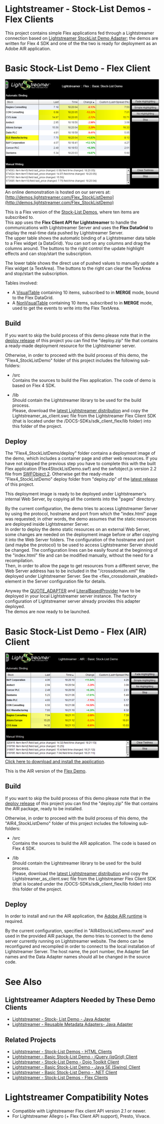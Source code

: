 # Lightstreamer - Stock-List Demos - Flex Clients #

This project contains simple Flex applications fed through a Lightstreamer connection based on [Lightstreamer StockList Demo Adapter](https://github.com/Weswit/Lightstreamer-example-Stocklist-adapter-java); the demos are written for Flex 4 SDK and one of the the two is ready for deployment as an Adobe AIR application.

# Basic Stock-List Demo - Flex Client #
<!-- START DESCRIPTION lightstreamer-example-stocklist-client-flex-basic-stock-list-demo---flex-client -->

[![Demo ScreenShot](screen_flex_large.png)](http://demos.lightstreamer.com/Flex_StockListDemo)<br>
An online demonstration is hosted on our servers at: [http://demos.lightstreamer.com/Flex_StockListDemo](http://demos.lightstreamer.com/Flex_StockListDemo)<br>

This is a Flex version of the [Stock-List Demos](https://github.com/Weswit/Lightstreamer-example-StockList-client-javascript), where ten items are subscribed to.<br>
This app uses the <b>Flex Client API for Lightstreamer</b> to handle the communications with Lightstreamer Server and uses the <b>Flex DataGrid</b> to display the real-time data pushed by Lightstreamer Server.<br>
The upper table shows the automatic binding of a Lightstreamer data table to a Flex widget (a DataGrid). You can sort on any columns and drag the columns around. The buttons to the right control the update highlight effects and can stop/start the subscription.

The lower table shows the direct use of pushed values to manually update a Flex widget (a TextArea). The buttons to the right can clear the TextArea and stop/start the subscription.

Tables involved:
* A [VisualTable](http://www.lightstreamer.com/docs/client_flex_asdoc/com/lightstreamer/as_client/VisualTable.html) containing 10 items, subscribed to in <b>MERGE</b> mode, bound to the Flex DataGrid.
* A [NonVisualTable](http://www.lightstreamer.com/docs/client_flex_asdoc/com/lightstreamer/as_client/NonVisualTable.html) containing 10 items, subscribed to in <b>MERGE</b> mode, used to get the events to write into the Flex TextArea.

<!-- END DESCRIPTION lightstreamer-example-stocklist-client-flex-basic-stock-list-demo---flex-client -->

## Build ##

If you want to skip the build process of this demo please note that in the [deploy release](https://github.com/Weswit/Lightstreamer-example-StockList-client-flex/releases) of this project you can find the "deploy.zip" file that contains a ready-made deployment resource for the Lightstreamer server.<br>

Otherwise, in order to proceed with the build process of this demo, the "Flex4_StockListDemo" folder of this project includes the following sub-folders:

* /src<br>
  Contains the sources to build the Flex application. The code of demo is based on Flex 4 SDK.

* /lib<br>
  Should contain the Lightstreamer library to be used for the build process.<br>
  Please, download the [latest Lightstreamer distribution](http://www.lightstreamer.com/download) and copy the Lightstreamer_as_client.swc file from the Lightstreamer Flex Client SDK (that is located under the /DOCS-SDKs/sdk_client_flex/lib folder) into this folder of the project.

## Deploy ##

The "Flex4_StockListDemo/deploy" folder contains a deployment image of the demo, which includes a container page and other web resources. If you have not skipped the previous step you have to complete this with the built Flex application (Flex4StockListDemo.swf) and the swfobject.js version 2.2 file from [SWFObject 2](http://code.google.com/p/swfobject/downloads/list).
Otherwise get the ready-made "Flex4_StockListDemo" deploy folder from "deploy.zip" of the [latest release](https://github.com/Weswit/Lightstreamer-example-StockList-client-flex/releases) of this project.

This deployment image is ready to be deployed under Lightstreamer's internal Web Server, by copying all the contents into the "pages" directory.<br>

By the current configuration, the demo tries to access Lightstreamer Server by using the protocol, hostname and port from which the "index.html" page was requested; in other words, the demo assumes that the static resources are deployed inside Lightstreamer Server.<br>
In order to deploy the demo static resources on an external Web Server, some changes are needed on the deployment image before or after copying it into the Web Server folders.
The configuration of the hostname and port (and maybe the protocol) to be used to access Lightstreamer Server should be changed. The configuration lines can be easily found at the beginning of the "index.html" file and can be modified manually, without the need for a recompilation.<br>
Then, in order to allow the page to get resources from a different server, the Web Server address has to be included in the "/crossdomain.xml" file deployed under Lightstreamer Server.
See the <flex_crossdomain_enabled> element in the Server configuration file for details.

Anyway the [QUOTE_ADAPTER](https://github.com/Weswit/Lightstreamer-example-Stocklist-adapter-java) and [LiteralBasedProvider](https://github.com/Weswit/Lightstreamer-example-ReusableMetadata-adapter-java) have to be deployed in your local Lightstreamer server instance. The factory configuration of Lightstreamer server already provides this adapter deployed.<br>
The demos are now ready to be launched.

# Basic Stock-List Demo - Flex (AIR) Client #
<!-- START DESCRIPTION lightstreamer-example-stocklist-client-flex-basic-stock-list-demo---flex-air-client -->

[![Demo ScreenShot](screen_air_large.png)](http://demos.lightstreamer.com/AIR_StockListDemo/LightstreamerAIRDemoFlex4.air)<br>
[Click here to download and install the application](http://demos.lightstreamer.com/AIR_StockListDemo/LightstreamerAIRDemoFlex4.air).<br>

This is the AIR version of the [Flex Demo](https://github.com/Weswit/Lightstreamer-example-StockList-client-flex#basic-stock-list-demo---flex-client).

<!-- END DESCRIPTION lightstreamer-example-stocklist-client-flex-basic-stock-list-demo---flex-air-client -->

## Build ##

If you want to skip the build process of this demo please note that in the [deploy release](https://github.com/Weswit/Lightstreamer-example-StockList-client-flex/releases) of this project you can find the "deploy.zip" file that contains the AIR package, ready to be installed.<br>

Otherwise, in order to proceed with the build process of this demo, the "AIR4_StockListDemo" folder of this project includes the following sub-folders:

* /src<br>
  Contains the sources to build the AIR application. The code is based on Flex 4 SDK.

* /lib<br>
  Should contain the Lightstreamer library to be used for the build process.<br>
  Please, download the [latest Lightstreamer distribution](http://www.lightstreamer.com/download) and copy the Lightstreamer_as_client.swc file from the Lightstreamer Flex Client SDK (that is located under the /DOCS-SDKs/sdk_client_flex/lib folder) into this folder of the project.

## Deploy ##

In order to install and run the AIR application, the [Adobe AIR runtime](http://get.adobe.com/air/) is required.<br>

By the current configuration, specified in "AIR4StockListDemo.mxml" and used in the provided AIR package, the demo tries to connect to the demo server currently running on Lightstreamer website.
The demo can be reconfigured and recompiled in order to connect to the local installation of Lightstreamer Server. The host name, the port number, the Adapter Set names and the Data Adapter names should all be changed in the source code.

# See Also #

## Lightstreamer Adapters Needed by These Demo Clients ##
<!-- START RELATED_ENTRIES -->

* [Lightstreamer - Stock- List Demo - Java Adapter](https://github.com/Weswit/Lightstreamer-example-Stocklist-adapter-java)
* [Lightstreamer - Reusable Metadata Adapters- Java Adapter](https://github.com/Weswit/Lightstreamer-example-ReusableMetadata-adapter-java)

<!-- END RELATED_ENTRIES -->

## Related Projects ##

* [Lightstreamer - Stock-List Demos - HTML Clients](https://github.com/Weswit/Lightstreamer-example-Stocklist-client-javascript)
* [Lightstreamer - Basic Stock-List Demo - jQuery (jqGrid) Client](https://github.com/Weswit/Lightstreamer-example-StockList-client-jquery)
* [Lightstreamer - Stock-List Demo - Dojo Toolkit Client](https://github.com/Weswit/Lightstreamer-example-StockList-client-dojo)
* [Lightstreamer - Basic Stock-List Demo - Java SE (Swing) Client](https://github.com/Weswit/Lightstreamer-example-StockList-client-java)
* [Lightstreamer - Basic Stock-List Demo - .NET Client](https://github.com/Weswit/Lightstreamer-example-StockList-client-dotnet)
* [Lightstreamer - Stock-List Demos - Flex Clients](https://github.com/Weswit/Lightstreamer-example-StockList-client-flex)

# Lightstreamer Compatibility Notes #

- Compatible with Lightstreamer Flex client API version 2.1 or newer.
- For Lightstreamer Allegro (+ Flex Client API support), Presto, Vivace.
